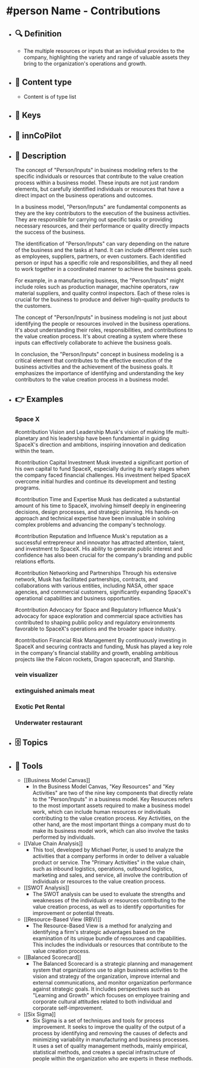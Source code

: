 # #person Name - Contributions
- ## 🔍 Definition
  - The multiple resources or inputs that an individual provides to the company, highlighting the variety and range of valuable assets they bring to the organization's operations and growth.
- ## 📰 Content type 
  - Content is of type list
- ## 🔑 Keys
  
- ## 🤖 innCoPilot
  
- ## 📖 Description
  The concept of "Person/Inputs" in business modeling refers to the specific individuals or resources that contribute to the value creation process within a business model. These inputs are not just random elements, but carefully identified individuals or resources that have a direct impact on the business operations and outcomes.
  
  In a business model, "Person/Inputs" are fundamental components as they are the key contributors to the execution of the business activities. They are responsible for carrying out specific tasks or providing necessary resources, and their performance or quality directly impacts the success of the business.
  
  The identification of "Person/Inputs" can vary depending on the nature of the business and the tasks at hand. It can include different roles such as employees, suppliers, partners, or even customers. Each identified person or input has a specific role and responsibilities, and they all need to work together in a coordinated manner to achieve the business goals.
  
  For example, in a manufacturing business, the "Person/Inputs" might include roles such as production manager, machine operators, raw material suppliers, and quality control inspectors. Each of these roles is crucial for the business to produce and deliver high-quality products to the customers.
  
  The concept of "Person/Inputs" in business modeling is not just about identifying the people or resources involved in the business operations. It's about understanding their roles, responsibilities, and contributions to the value creation process. It's about creating a system where these inputs can effectively collaborate to achieve the business goals.
  
  In conclusion, the "Person/Inputs" concept in business modeling is a critical element that contributes to the effective execution of the business activities and the achievement of the business goals. It emphasizes the importance of identifying and understanding the key contributors to the value creation process in a business model.
- ## 👉 Examples
  ### Space X
  #contribution Vision and Leadership
  Musk's vision of making life multi-planetary and his leadership have been fundamental in guiding SpaceX's direction and ambitions, inspiring innovation and dedication within the team.
  
  #contribution Capital Investment
  Musk invested a significant portion of his own capital to fund SpaceX, especially during its early stages when the company faced financial challenges. His investment helped SpaceX overcome initial hurdles and continue its development and testing programs.
  
  #contribution Time and Expertise
  Musk has dedicated a substantial amount of his time to SpaceX, involving himself deeply in engineering decisions, design processes, and strategic planning. His hands-on approach and technical expertise have been invaluable in solving complex problems and advancing the company's technology.
  
  #contribution Reputation and Influence
  Musk's reputation as a successful entrepreneur and innovator has attracted attention, talent, and investment to SpaceX. His ability to generate public interest and confidence has also been crucial for the company's branding and public relations efforts.
  
  #contribution Networking and Partnerships
  Through his extensive network, Musk has facilitated partnerships, contracts, and collaborations with various entities, including NASA, other space agencies, and commercial customers, significantly expanding SpaceX's operational capabilities and business opportunities.
  
  #contribution Advocacy for Space and Regulatory Influence
  Musk's advocacy for space exploration and commercial space activities has contributed to shaping public policy and regulatory environments favorable to SpaceX's operations and the broader space industry.
  
  #contribution Financial Risk Management
  By continuously investing in SpaceX and securing contracts and funding, Musk has played a key role in the company's financial stability and growth, enabling ambitious projects like the Falcon rockets, Dragon spacecraft, and Starship.
  ### vein visualizer
  
  ### extinguished animals meat
  
  ### Exotic Pet Rental
  
  ### Underwater restaurant
  
- ## 🗄️ Topics
  
- ## 🧰 Tools
  - [[Business Model Canvas]]
    - In the Business Model Canvas, "Key Resources" and "Key Activities" are two of the nine key components that directly relate to the "Person/Inputs" in a business model. Key Resources refers to the most important assets required to make a business model work, which can include human resources or individuals contributing to the value creation process. Key Activities, on the other hand, are the most important things a company must do to make its business model work, which can also involve the tasks performed by individuals.
  - [[Value Chain Analysis]]
    - This tool, developed by Michael Porter, is used to analyze the activities that a company performs in order to deliver a valuable product or service. The "Primary Activities" in the value chain, such as inbound logistics, operations, outbound logistics, marketing and sales, and service, all involve the contribution of individuals or resources to the value creation process.
  - [[SWOT Analysis]]
    - The SWOT analysis can be used to evaluate the strengths and weaknesses of the individuals or resources contributing to the value creation process, as well as to identify opportunities for improvement or potential threats.
  - [[Resource-Based View (RBV)]]
    - The Resource-Based View is a method for analyzing and identifying a firm's strategic advantages based on the examination of its unique bundle of resources and capabilities. This includes the individuals or resources that contribute to the value creation process.
  - [[Balanced Scorecard]]
    - The Balanced Scorecard is a strategic planning and management system that organizations use to align business activities to the vision and strategy of the organization, improve internal and external communications, and monitor organization performance against strategic goals. It includes perspectives such as "Learning and Growth" which focuses on employee training and corporate cultural attitudes related to both individual and corporate self-improvement.
  - [[Six Sigma]]
    - Six Sigma is a set of techniques and tools for process improvement. It seeks to improve the quality of the output of a process by identifying and removing the causes of defects and minimizing variability in manufacturing and business processes. It uses a set of quality management methods, mainly empirical, statistical methods, and creates a special infrastructure of people within the organization who are experts in these methods.
